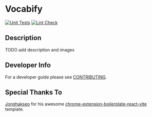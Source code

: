 # Vocabify

[![Unit Tests](https://github.com/rowan-walshe/vocabify-private/actions/workflows/vitest.yml/badge.svg)](https://github.com/rowan-walshe/vocabify-private/actions/workflows/vitest.yml)
[![Lint Check](https://github.com/rowan-walshe/vocabify-private/actions/workflows/lint.yml/badge.svg)](https://github.com/rowan-walshe/vocabify-private/actions/workflows/lint.yml)

## Description

TODO add description and images

## Developer Info

For a developer guide please see [CONTRIBUTING](https://github.com/rowan-walshe/vocabify/blob/main/CONTRIBUTING.md).

## Special Thanks To

[Jonghakseo](https://jonghakseo.github.io/) for his awesome [chrome-extension-boilerplate-react-vite](https://github.com/Jonghakseo/chrome-extension-boilerplate-react-vite) template.
